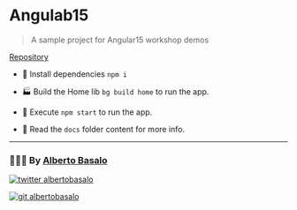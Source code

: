 # Angulab15

> A sample project for Angular15 workshop demos

[Repository](https://github.com/AlbertoBasalo/angulab15/)

- 🚚 Install dependencies `npm i`

- 🏭 Build the Home lib `bg build home` to run the app.

- 🚀 Execute `npm start` to run the app.

- 📕 Read the `docs` folder content for more info.

---

<footer>
  <h3>🧑🏼‍💻 By <a href="https://albertobasalo.dev" target="blank">Alberto Basalo</a> </h3>
  <p>
    <a href="https://twitter.com/albertobasalo" target="blank">
      <img src="https://img.shields.io/twitter/follow/albertobasalo?logo=twitter&style=for-the-badge" alt="twitter albertobasalo" />
    </a>
  </p>
  <p>
    <a href="https://github.com/albertobasalo" target="blank">
      <img 
        src="https://img.shields.io/github/followers/albertobasalo?logo=github&label=profile albertobasalo&style=for-the-badge" alt="git albertobasalo" />
    </a>
  </p>
</footer>
